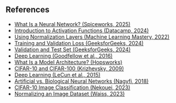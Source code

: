 <h2>References</h2>
    <ul>
        <li><a href="https://www.spiceworks.com/tech/artificial-intelligence/articles/what-is-a-neural-network/">What Is a Neural Network? (Spiceworks, 2025)</a></li>
        <li><a href="https://www.datacamp.com/tutorial/introduction-to-activation-functions-in-neural-networks">Introduction to Activation Functions (Datacamp, 2024)</a></li>
        <li><a href="https://machinelearningmastery.com/using-normalization-layers-to-improve-deep-learning-models/">Using Normalization Layers (Machine Learning Mastery, 2022)</a></li>
        <li><a href="https://www.geeksforgeeks.org/training-and-validation-loss-in-deep-learning/">Training and Validation Loss (GeeksforGeeks, 2024)</a></li>
        <li><a href="https://www.geeksforgeeks.org/why-do-we-use-both-validation-set-and-test-set/">Validation and Test Set (GeeksforGeeks, 2024)</a></li>
        <li><a href="https://www.deeplearningbook.org/">Deep Learning (Goodfellow et al., 2016)</a></li>
        <li><a href="https://www.hopsworks.ai/dictionary/model-architecture">What Is a Model Architecture? (Hopsworks)</a></li>
        <li><a href="https://www.cs.toronto.edu/~kriz/cifar.html">CIFAR-10 and CIFAR-100 (Krizhevsky, 2009)</a></li>
        <li><a href="https://www.nature.com/articles/nature14539">Deep Learning (LeCun et al., 2015)</a></li>
        <li><a href="https://towardsdatascience.com/the-differences-between-artificial-and-biological-neural-networks-a8b46db828b7">Artificial vs. Biological Neural Networks (Nagyfi, 2018)</a></li>
        <li><a href="https://www.kaggle.com/code/farzadnekouei/cifar-10-image-classification-with-cnn#Step-2-%7C-Data-Preparation-and-Exploration">CIFAR-10 Image Classification (Nekouei, 2023)</a></li>
        <li><a href="https://www.researchgate.net/post/Normalizing_a_image_dataset_for_CNN">Normalizing an Image Dataset (Waiss, 2023)</a></li>
    </ul>